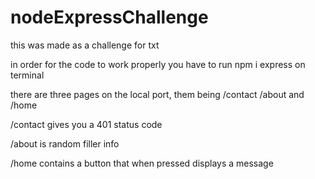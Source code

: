 # nodeExpressChallenge
this was made as a challenge for txt

in order for the code to work properly you have to run npm i express on terminal

there are three pages on the local port, them being /contact /about and /home

/contact gives you a 401 status code

/about is random filler info

/home contains a button that when pressed displays a message
